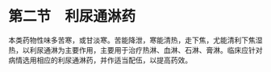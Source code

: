 # 第二节　利尿通淋药

本类药物性味多苦寒，或甘淡寒。苦能降泄，寒能清热，走下焦，尤能清利下焦湿热，以利尿通淋为主要作用，主要用于治疗热淋、血淋、石淋、膏淋。临床应针对病情选用相应的利尿通淋药，并作适当配伍，以提高药效。